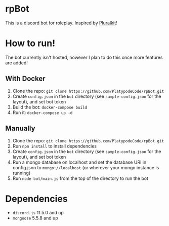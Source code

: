 # rpBot

This is a discord bot for roleplay. Inspired by [Pluralkit](https://github.com/xSke/PluralKit)!

# How to run!
The bot currently isn't hosted, however I plan to do this once more features are added!

## With Docker
1. Clone the repo: `git clone https://github.com/PlatypodeCode/rpBot.git`
2. Create `config.json` in the `bot` directory (see `sample-config.json` for the layout), and set bot token
4. Build the bot: `docker-compose build`
5. Run it: `docker-compose up -d`

## Manually
1. Clone the repo: `git clone https://github.com/PlatypodeCode/rpBot.git`
2. Run `npm install` to install dependencies
3. Create `config.json` in the `bot` directory (see `sample-config.json` for the layout), and set bot token
4. Run a mongo database on localhost and set the database URI in config.json to `mongo://localhost` (or wherever your mongo instance is running)
5. Run `node bot/main.js` from the top of the directory to run the bot

# Dependencies
* `discord.js` 11.5.0 and up
* `mongoose` 5.5.8 and up
